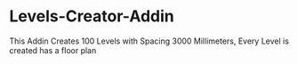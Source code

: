 # Levels-Creator-Addin
This Addin Creates 100 Levels with Spacing 3000 Millimeters, Every Level is created has a floor plan
